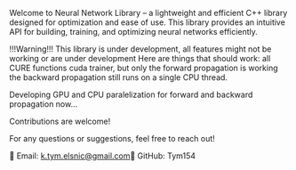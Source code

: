 Welcome to Neural Network Library – a lightweight and efficient C++ library designed for optimization and ease of use.
This library provides an intuitive API for building, training, and optimizing neural networks efficiently.

!!!Warning!!!
This library is under development, all features might not be working or are under development
Here are things that should work:
all CURE functions
cuda trainer, but only the forward propagation is working the backward propagation still runs on a single CPU thread.


Developing GPU and CPU paralelization for forward and backward propagation now...

Contributions are welcome!


For any questions or suggestions, feel free to reach out!

📧 Email: k.tym.elsnic@gmail.com📌 
GitHub: Tym154
